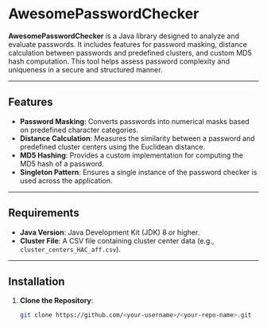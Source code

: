 # AwesomePasswordChecker

**AwesomePasswordChecker** is a Java library designed to analyze and evaluate passwords. It includes features for password masking, distance calculation between passwords and predefined clusters, and custom MD5 hash computation. This tool helps assess password complexity and uniqueness in a secure and structured manner.

---

## Features

- **Password Masking**: Converts passwords into numerical masks based on predefined character categories.
- **Distance Calculation**: Measures the similarity between a password and predefined cluster centers using the Euclidean distance.
- **MD5 Hashing**: Provides a custom implementation for computing the MD5 hash of a password.
- **Singleton Pattern**: Ensures a single instance of the password checker is used across the application.

---

## Requirements

- **Java Version**: Java Development Kit (JDK) 8 or higher.
- **Cluster File**: A CSV file containing cluster center data (e.g., `cluster_centers_HAC_aff.csv`).

---

## Installation

1. **Clone the Repository**:
   ```bash
   git clone https://github.com/<your-username>/<your-repo-name>.git

